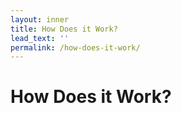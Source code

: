 ```yaml
---
layout: inner
title: How Does it Work?
lead_text: ''
permalink: /how-does-it-work/
---
```


# How Does it Work?
